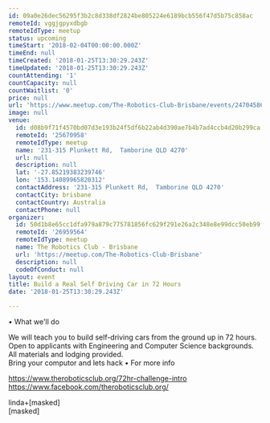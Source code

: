 ```yaml
---
id: 09a0e26dec56295f3b2c8d338df2824be805224e6189bcb556f47d5b75c858ac
remoteId: vggjgpyxdbgb
remoteIdType: meetup
status: upcoming
timeStart: '2018-02-04T00:00:00.000Z'
timeEnd: null
timeCreated: '2018-01-25T13:30:29.243Z'
timeUpdated: '2018-01-25T13:30:29.243Z'
countAttending: '1'
countCapacity: null
countWaitlist: '0'
price: null
url: 'https://www.meetup.com/The-Robotics-Club-Brisbane/events/247045861/'
image: null
venue:
  id: d08b9f71f4570bd07d3e193b24f5df6b22ab4d390ae7b4b7ad4ccb4d20b299ca
  remoteId: '25670958'
  remoteIdType: meetup
  name: '231-315 Plunkett Rd,  Tamborine QLD 4270'
  url: null
  description: null
  lat: '-27.85219383239746'
  lon: '153.14089965820312'
  contactAddress: '231-315 Plunkett Rd,  Tamborine QLD 4270'
  contactCity: brisbane
  contactCountry: Australia
  contactPhone: null
organizer:
  id: 50d1b8e65cc1dfa979a879c775781856fc629f291e26a2c348e8e99dcc50eb99
  remoteId: '26959564'
  remoteIdType: meetup
  name: The Robotics Club - Brisbane
  url: 'https://meetup.com/The-Robotics-Club-Brisbane'
  description: null
  codeOfConduct: null
layout: event
title: Build a Real Self Driving Car in 72 Hours
date: '2018-01-25T13:30:29.243Z'

---
```

<p>• What we'll do</p> <p>We will teach you to build self-driving cars from the ground up in 72 hours. Open to applicants with Engineering and Computer Science backgrounds. All materials and lodging provided.<br/>Bring your computor and lets hack • For more info</p> <p><a href="https://www.theroboticsclub.org/72hr-challenge-intro" class="linkified">https://www.theroboticsclub.org/72hr-challenge-intro</a><br/><a href="https://www.facebook.com/theroboticsclub.org/" class="linkified">https://www.facebook.com/theroboticsclub.org/</a></p> <p>linda+[masked]<br/>[masked]</p>
